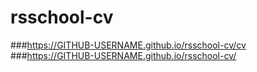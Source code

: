 # rsschool-cv
###https://GITHUB-USERNAME.github.io/rsschool-cv/cv
###https://GITHUB-USERNAME.github.io/rsschool-cv/
